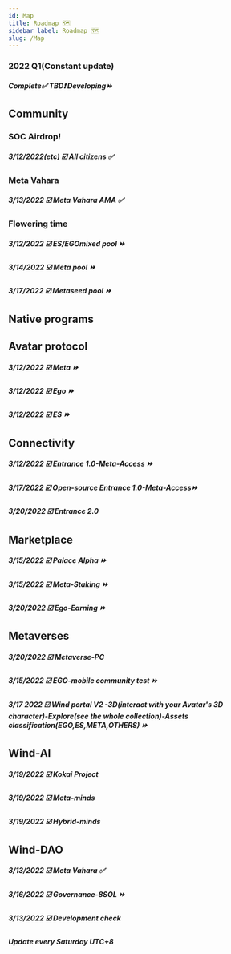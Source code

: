 ```yaml
---
id: Map
title: Roadmap 🗺
sidebar_label: Roadmap 🗺
slug: /Map
---
```

### 2022 Q1(Constant update)

##### Complete✅ TBD❗ Developing⏩
 

## Community 
###  SOC Airdrop!
##### 3/12/2022(etc)  ☑️  All citizens ✅  
### Meta Vahara
##### 3/13/2022  ☑️  Meta Vahara AMA ✅        
### Flowering time
##### 3/12/2022  ☑️  ES/EGOmixed pool ⏩ 
##### 3/14/2022  ☑️  Meta pool   ⏩       
##### 3/17/2022  ☑️  Metaseed pool  ⏩   

## Native programs
## Avatar protocol 
##### 3/12/2022  ☑️  Meta   ⏩ 
##### 3/12/2022  ☑️  Ego    ⏩ 
##### 3/12/2022  ☑️  ES     ⏩ 

## Connectivity
##### 3/12/2022  ☑️  Entrance 1.0-Meta-Access   ⏩ 
##### 3/17/2022  ☑️  Open-source Entrance 1.0-Meta-Access⏩
##### 3/20/2022  ☑️  Entrance 2.0
## Marketplace
##### 3/15/2022  ☑️  Palace Alpha  ⏩  
##### 3/15/2022  ☑️  Meta-Staking  ⏩
##### 3/20/2022  ☑️  Ego-Earning  ⏩
## Metaverses
##### 3/20/2022  ☑️  Metaverse-PC  
##### 3/15/2022  ☑️  EGO-mobile community test  ⏩
##### 3/17 2022  ☑️  Wind portal V2 -3D(interact with your Avatar's 3D character)-Explore(see the whole collection)-Assets classification(EGO,ES,META,OTHERS)   ⏩
## Wind-AI
##### 3/19/2022  ☑️  Kokai Project
##### 3/19/2022  ☑️  Meta-minds   
##### 3/19/2022  ☑️  Hybrid-minds   

## Wind-DAO
##### 3/13/2022  ☑️  Meta Vahara ✅   
##### 3/16/2022  ☑️  Governance-8SOL ⏩ 
##### 3/13/2022  ☑️  Development check
##### Update every Saturday UTC+8

